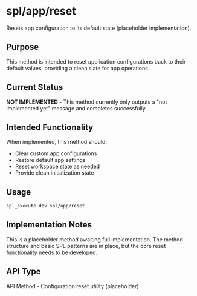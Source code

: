 # spl/app/reset

Resets app configuration to its default state (placeholder implementation).

## Purpose

This method is intended to reset application configurations back to their default values, providing a clean slate for app operations.

## Current Status

**NOT IMPLEMENTED** - This method currently only outputs a "not implemented yet" message and completes successfully.

## Intended Functionality

When implemented, this method should:
- Clear custom app configurations
- Restore default app settings
- Reset workspace state as needed
- Provide clean initialization state

## Usage

```bash
spl_execute dev spl/app/reset
```

## Implementation Notes

This is a placeholder method awaiting full implementation. The method structure and basic SPL patterns are in place, but the core reset functionality needs to be developed.

## API Type

API Method - Configuration reset utility (placeholder)